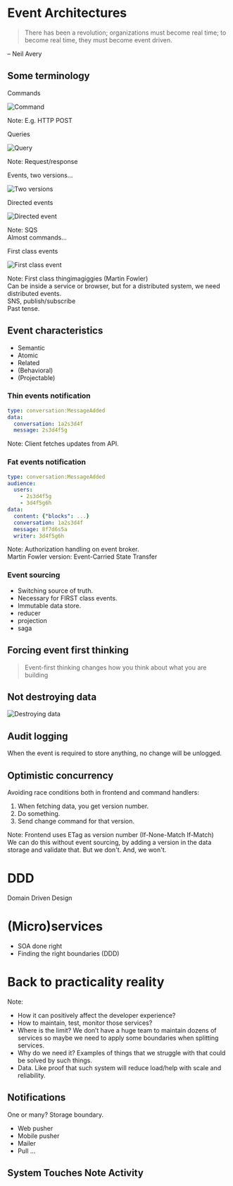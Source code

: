 Event Architectures
===================

> There has been a revolution; organizations must become real time; to become
> real time, they must become event driven.

– Neil Avery


Some terminology
----------------


Commands

![Command](./eventArchitectures/command.png)

Note:
E.g. HTTP POST


Queries

![Query](./eventArchitectures/query.jpg)

Note:
Request/response


Events, two versions...

![Two versions](./eventArchitectures/twotypes.jpg)


Directed events

![Directed event](./eventArchitectures/directedevent.jpg)

Note:
SQS  
Almost commands...


First class events

![First class event](./eventArchitectures/firstclassevent.jpg)

Note:
First class thingimagiggies (Martin Fowler)  
Can be inside a service or browser, but for a distributed system, we need distributed events.  
SNS, publish/subscribe  
Past tense.


Event characteristics
---------------------

* Semantic
* Atomic
* Related
* (Behavioral)
* (Projectable)



### Thin events notification

```yaml
type: conversation:MessageAdded
data:
  conversation: 1a2s3d4f
  message: 2s3d4f5g
```

Note:
Client fetches updates from API.


### Fat events notification

```yaml
type: conversation:MessageAdded
audience:
  users:
    - 2s3d4f5g
    - 3d4f5g6h
data:
  content: {"blocks": ...}
  conversation: 1a2s3d4f
  message: 8f7d6s5a
  writer: 3d4f5g6h
```

Note:
Authorization handling on event broker.  
Martin Fowler version: Event-Carried State Transfer



### Event sourcing

* Switching source of truth.
* Necessary for FIRST class events.
* Immutable data store.
* reducer
* projection
* saga


Forcing event first thinking
----------------------------

> Event-first thinking changes how you think about what you are building


Not destroying data
-------------------

![Destroying data](./eventArchitectures/destroydata.jpg)


Audit logging
-------------

When the event is required to store anything, no change will be unlogged.


Optimistic concurrency
----------------------

Avoiding race conditions both in frontend and command handlers:

1. When fetching data, you get version number.
2. Do something.
3. Send change command for that version.

Note:
Frontend uses ETag as version number (If-None-Match If-Match)  
We can do this without event sourcing, by adding a version in the data storage
and validate that.  But we don't.  And, we won't.



DDD
===

Domain Driven Design



(Micro)services
===============

* SOA done right
* Finding the right boundaries (DDD)



Back to practicality reality
============================

Note:
* How it can positively affect the developer experience?
* How to maintain, test, monitor those services?
* Where is the limit? We don’t have a huge team to maintain dozens of services so maybe we need to apply some boundaries when splitting services.
* Why do we need it? Examples of things that we struggle with that could be solved by such things.
* Data. Like proof that such system will reduce load/help with scale and reliability.


Notifications
-------------

One or many?  Storage boundary.

* Web pusher
* Mobile pusher
* Mailer
* Pull ...


System Touches Note Activity
----------------------------


